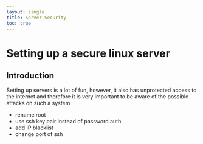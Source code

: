 ```yaml
---
layout: single
title: Server Security
toc: true
---
```

# Setting up a secure linux server 

## Introduction

Setting up servers is a lot of fun, however, it also has unprotected access to the internet and therefore it is very important to be aware of the possible attacks on such a system

- rename root
- use ssh key pair instead of password auth
- add IP blacklist
- change port of ssh
